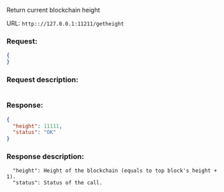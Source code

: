 Return current blockchain height

URL: ```http:://127.0.0.1:11211/getheight```
### Request: 
```json
{
}
```
### Request description: 
```

```
### Response: 
```json
{
  "height": 11111,
  "status": "OK"
}
```
### Response description: 
```
  "height": Height of the blockchain (equals to top block's height + 1).
  "status": Status of the call.

```
